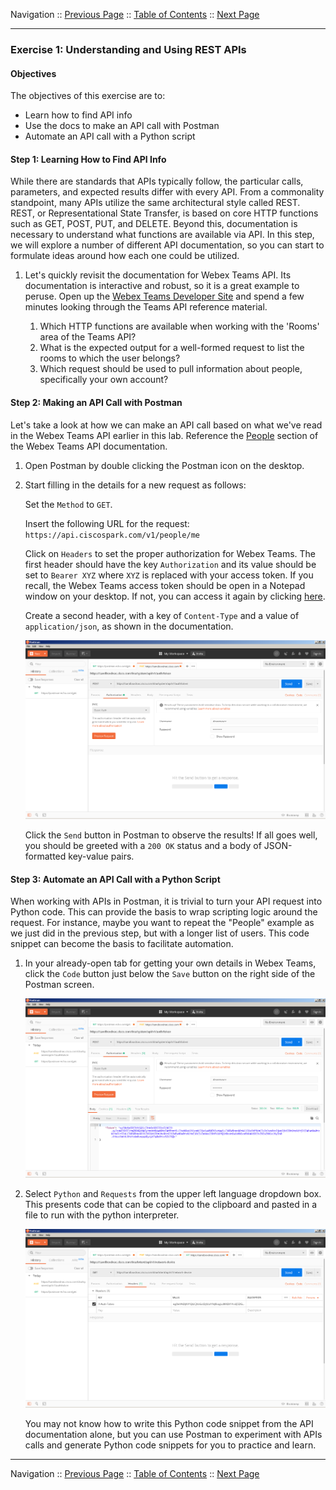 Navigation :: [Previous Page](LTRPRG-1100-03b1-REST.md) :: [Table of Contents](LTRPRG-1100-00-Intro.md#table-of-contents) :: [Next Page](LTRPRG-1100-03c1-NETCONF.md)

---

### Exercise 1: Understanding and Using REST APIs

#### Objectives

The objectives of this exercise are to:

* Learn how to find API info
* Use the docs to make an API call with Postman
* Automate an API call with a Python script

#### Step 1: Learning How to Find API Info

While there are standards that APIs typically follow, the particular calls, parameters, and expected results differ 
with every API. From a commonality standpoint, many APIs utilize the same architectural style called REST. REST, or 
Representational State Transfer, is based on core HTTP functions such as GET, POST, PUT, and DELETE. Beyond this, 
documentation is necessary to understand what functions are available via API. In this step, we will explore a number
of different API documentation, so you can start to formulate ideas around how each one could be utilized.

1. Let's quickly revisit the documentation for Webex Teams API. Its documentation is interactive and robust, so it is
a great example to peruse. Open up the [Webex Teams Developer Site](https://developer.webex.com/getting-started.html)
and spend a few minutes looking through the Teams API reference material.

    1. Which HTTP functions are available when working with the 'Rooms' area of the Teams API?
    2. What is the expected output for a well-formed request to list the rooms to which the user belongs?
    3. Which request should be used to pull information about people, specifically your own account?

#### Step 2: Making an API Call with Postman

Let's take a look at how we can make an API call based on what we've read in the Webex Teams API earlier in this 
lab. Reference the [People](https://developer.webex.com/resource-people.html) section of the Webex Teams API 
documentation.

1. Open Postman by double clicking the Postman icon on the desktop.

2. Start filling in the details for a new request as follows:
    
    Set the `Method` to `GET`.
    
    Insert the following URL for the request: `https://api.ciscospark.com/v1/people/me`
    
    Click on `Headers` to set the proper authorization for Webex Teams. The first header should have the key 
    `Authorization` and its value should be set to `Bearer XYZ` where `XYZ` is replaced with your access token.
    If you recall, the Webex Teams access token should be open in a Notepad window on your desktop. If not, you can 
    access it again by clicking [here](https://developer.webex.com/getting-started.html#authentication).
    
    Create a second header, with a key of `Content-Type` and a value of `application/json`, as shown in the 
    documentation.

    ![Postman setup](assets/postman-12.png) 

    Click the `Send` button in Postman to observe the results! If all goes well, you should be greeted with a
    `200 OK` status and a body of JSON-formatted key-value pairs.

#### Step 3: Automate an API Call with a Python Script

When working with APIs in Postman, it is trivial to turn your API request into Python code. This can provide
the basis to wrap scripting logic around the request. For instance, maybe you want to repeat the "People" example as we
just did in the previous step, but with a longer list of users. This code snippet can become the basis to facilitate 
automation.

1. In your already-open tab for getting your own details in Webex Teams, click the `Code` button just below the 
`Save` button on the right side of the Postman screen.

    ![Code button](assets/postman-13.png)

2. Select `Python` and `Requests` from the upper left language dropdown box. This presents code that can be copied to 
the clipboard and pasted in a file to run with the python interpreter.

    ![Code](assets/postman-14.png)
    
    You may not know how to write this Python code snippet from the API documentation alone, but you can use Postman 
    to experiment with APIs calls and generate Python code snippets for you to practice and learn.

---

Navigation :: [Previous Page](LTRPRG-1100-03b1-REST.md) :: [Table of Contents](LTRPRG-1100-00-Intro.md#table-of-contents) :: [Next Page](LTRPRG-1100-03c1-NETCONF.md)
